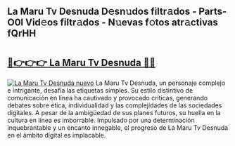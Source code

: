 ## La Maru Tv Desnuda D𝚎sn𝚞dos filtr𝚊dos - Parts-O0l Vid𝚎os filtr𝚊dos - N𝚞evas f𝚘tos atr𝚊ctivas fQrHH

# <h2><a href="http://mb7fyk.tromn.icu/?c=La+Maru+Tv+Desnuda">🔗👉👉👉 La Maru Tv Desnuda 🔗🔗</a></h2>

[![La Maru Tv Desnuda nuevo](https://i.imgur.com/pEAQMta.gif)](http://mb7fyk.tromn.icu/?c=La+Maru+Tv+Desnuda)
La Maru Tv Desnuda, un personaje complejo e intrigante, desafía las etiquetas simples. Su estilo distintivo de comunicación en línea ha cautivado y provocado críticas, generando debates sobre ética, individualidad y las complejidades de las sociedades digitales. A pesar de la ambigüedad de sus planes futuros, su huella en la cultura en línea es imborrable. Impulsado por una determinación inquebrantable y un encanto innegable, el progreso de La Maru Tv Desnuda en el ámbito digital es implacable.
